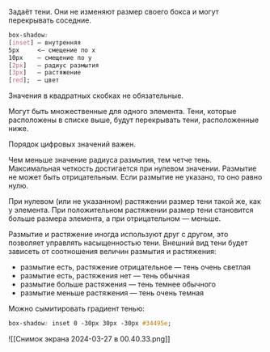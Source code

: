 Задаёт тени. Они не изменяют размер своего бокса и могут перекрывать соседние.

```css
box-shadow:
[inset] — внутренняя
5px     <— смещение по x
10px    — смещение по y
[2px]   — радиус размытия
[3px]   — растяжение
[red];  — цвет
```
Значения в квадратных скобках не обязательные.

Могут быть множественные для одного элемента. Тени, которые расположены в списке выше, будут перекрывать тени, расположенные ниже.

Порядок цифровых значений важен.

Чем меньше значение радиуса размытия, тем четче тень. Максимальная четкость достигается при нулевом значении. Размытие не может быть отрицательным. Если размытие не указано, то оно равно нулю.

При нулевом (или не указанном) растяжении размер тени такой же, как у элемента. При положительном растяжении размер тени становится больше размера элемента, а при отрицательном — меньше.

Размытие и растяжение иногда используют друг с другом, это позволяет управлять насыщенностью тени. Внешний вид тени будет зависеть от соотношения величин размытия и растяжения:
- размытие есть, растяжение отрицательное — тень очень светлая
- размытие есть, растяжения нет — тень обычная
- размытие больше растяжения — тень темнее обычного
- размытие меньше растяжения — тень очень темная

Можно сымитировать градиент тенью:
```css
box-shadow: inset 0 -30px 30px -30px #34495e;
```
![[Снимок экрана 2024-03-27 в 00.40.33.png]]

